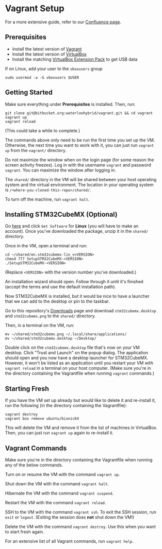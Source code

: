 # Vagrant Setup

For a more extensive guide, refer to our [Confluence page](https://wiki.uwaterloo.ca/display/FESW/Vagrant+Setup).

## Prerequisites

* Install the latest version of [Vagrant](https://www.vagrantup.com/downloads)
* Install the latest version of [VirtualBox](https://www.virtualbox.org/wiki/Downloads)
* Install the matching [VirtualBox Extension Pack](https://www.virtualbox.org/wiki/Downloads) to get USB data

If on Linux, add your user to the `vboxusers` group

```
sudo usermod -a -G vboxusers $USER
```

## Getting Started

Make sure everything under **Prerequisites** is installed. Then, run:

```
git clone git@bitbucket.org:waterloohybrid/vagrant.git && cd vagrant
vagrant up
vagrant reload
```

(This could take a while to complete.)

The commands above only need to be run the first time you set up the VM. Otherwise, the next time you want to work with it, you can just run `vagrant up` from the `vagrant/` directory.

Do not maximize the window when on the login page (for some reason the screen activity freezes). Log in with the username `vagrant` and password `vagrant`. You can maximize the window after logging in.

The `shared/` directory in the VM will be shared between your host operating system and the virtual environment. The location in your operating system is `/<where-you-cloned-this-repo>/shared/`.

To turn off the machine, run `vagrant halt`.

## Installing STM32CubeMX (Optional)

Go [here](https://www.st.com/en/development-tools/stm32cubemx.html#get-software) and click `Get Software` for **Linux** (you will have to make an account). Once you've downloaded the package, unzip it in the `shared/` directory.

Once in the VM, open a terminal and run:

```
cd ~/shared/en.stm32cubemx-lin_v<VERSION>
chmod 777 SetupSTM32CubeMX-<VERSION>
./SetupSTM32CubeMX-<VERSION>
```

(Replace `<VERSION>` with the version number you've downloaded.)

An installation wizard should open. Follow through it until it's finished (accept the terms and use the default installation path).

Now STM32CubeMX is installed, but it would be nice to have a launcher that we can add to the desktop or pin to the taskbar.

Go to this repository's [Downloads](https://bitbucket.org/waterloohybrid/vagrant/downloads/) page and download `stm32cubemx.desktop` and `stm32cubemx.png` to the `shared/` directory.

Then, in a terminal on the VM, run:

```
mv ~/shared/stm32cubemx.png ~/.local/share/applications/
mv ~/shared/stm32cubemx.desktop ~/Desktop/
```

Double click on the `stm32cubemx.desktop` file that's now on your VM desktop. Click "Trust and Launch" on the popup dialog. The application should open and you now have a desktop launcher for STM32CubeMX. However, it won't be listed as an application until you restart your VM with `vagrant reload` in a terminal on your host computer. (Make sure you're in the directory containing the Vagrantfile when running `vagrant` commands.)

## Starting Fresh

If you have the VM set up already but would like to delete it and re-install it, run the following (in the directory containing the Vagrantfile):

```
vagrant destroy
vagrant box remove ubuntu/bionic64
```

This will delete the VM and remove it from the list of machines in VirtualBox. Then, you can just run `vagrant up` again to re-install it.

## Vagrant Commands

Make sure you're in the directory containing the Vagrantfile when running any of the below commands.

Turn on or resume the VM with the command `vagrant up`.

Shut down the VM with the command `vagrant halt`.

Hibernate the VM with the command `vagrant suspend`.

Restart the VM with the command `vagrant reload`.

SSH to the VM with the command `vagrant ssh`. To exit the SSH session, run `exit` or `logout`. (Exiting the session does **not** shut down the VM!)

Delete the VM with the command `vagrant destroy`. Use this when you want to start fresh again.

For an extensive list of all Vagrant commands, run `vagrant help`.

